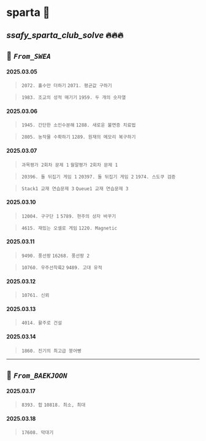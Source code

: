 # sparta :dart:
*ssafy_sparta_club_solve*
:fire::fire::fire:
----------
## :pushpin: *`From_SWEA`*

#### 2025.03.05
> `2072. 홀수만 더하기`
> `2071. 평균값 구하기`

> `1983. 조교의 성적 매기기`
> `1959. 두 개의 숫자열`

#### 2025.03.06
> `1945. 간단한 소인수분해`
> `1288. 새로운 불면증 치료법`

> `2805. 농작물 수확하기`
> `1289. 원재의 메모리 복구하기`

#### 2025.03.07
> `과목평가 2회차 문제 1`
> `월말평가 2회차 문제 1`

> `20396. 돌 뒤집기 게임 1`
> `20397. 돌 뒤집기 게임 2`
> `1974. 스도쿠 검증`

> `Stack1 교재 연습문제 3`
> `Queue1 교재 연습문제 3`

#### 2025.03.10
> `12004. 구구단 1`
> `5789. 현주의 상자 바꾸기`

> `4615. 재밌는 오셀로 게임`
> `1220. Magnetic`

#### 2025.03.11
> `9490. 풍선팡`
> `16268. 풍선팡 2`

> `10760. 우주선착륙2`
> `9489. 고대 유적`

#### 2025.03.12
> `10761. 신뢰`

#### 2025.03.13
> `4014. 활주로 건설`

#### 2025.03.14
> `1860. 진기의 최고급 붕어빵`

----------
## :pushpin: *`From_BAEKJOON`*

#### 2025.03.17
> `8393. 합`
> `10818. 최소, 최대`

#### 2025.03.18
> `17608. 막대기`
